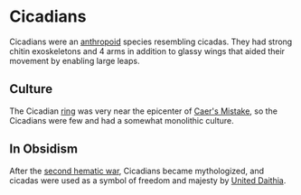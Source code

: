 # Cicadians

Cicadians were an [anthropoid](introduction.md) species resembling cicadas. They had strong chitin exoskeletons and 4 arms in addition to glassy wings that aided their movement by enabling large leaps.

## Culture

The Cicadian [ring](../../geography/anthropic-rings.md) was very near the epicenter of [Caer's Mistake](../../history/cataclysms/caers-mistake.md), so the Cicadians were few and had a somewhat monolithic culture.

## In Obsidism

After the [second hematic war](../../history/wars/second-hematic.md), Cicadians became mythologized, and cicadas were used as a symbol of freedom and majesty by [United Daithia](../../organizations/nations/united-daithia.md).